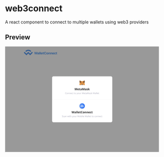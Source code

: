 # web3connect

A react component to connect to multiple wallets using web3 providers

## Preview

![preview](./images/preview.png)
